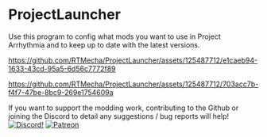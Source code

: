 # ProjectLauncher

Use this program to config what mods you want to use in Project Arrhythmia and to keep up to date with the latest versions.



https://github.com/RTMecha/ProjectLauncher/assets/125487712/e1caeb94-1633-43cd-95a5-6d56c7772f89



https://github.com/RTMecha/ProjectLauncher/assets/125487712/703acc7b-f4f7-47be-8bc9-269e1754609a

If you want to support the modding work, contributing to the Github or joining the Discord to detail any suggestions / bug reports will help!
[![Discord!](.github/discord_sm.png)](https://discord.gg/KrGrpBwYgs)
[![Patreon](.github/patreon-medium-button.png)](https://www.patreon.com/mecharhythmtech)
